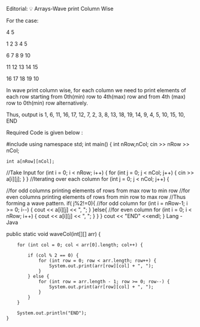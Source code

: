 Editorial: 💡 Arrays-Wave print Column Wise

For the case:

4 5

1 2 3 4 5

6 7 8 9 10

11 12 13 14 15

16 17 18 19 10

In wave print column wise, for each column we need to print elements of each row starting from 0th(min) row to 4th(max) row and from 4th (max) row to 0th(min) row alternatively.



Thus, output is 1, 6, 11, 16, 17, 12, 7, 2, 3, 8, 13, 18, 19, 14, 9, 4, 5, 10, 15, 10, END


Required Code is given below :


#include <iostream>
using namespace std;
int main() {
    int nRow,nCol;
    cin >> nRow >> nCol;

    int a[nRow][nCol];

//Take Input
    for (int i = 0; i < nRow; i++) {
        for (int j = 0; j < nCol; j++) {
            cin >> a[i][j];
        }
    }
    //Iterating over each column 
    for (int j = 0; j < nCol; j++) {

//for odd columns printing elements of rows from max row to min row 
//for even columns printing elements of rows from min row to max row
//Thus forming a wave pattern.
        if( j%2!=0){
            //for odd column
            for (int i = nRow-1; i >= 0; i--) {
                cout << a[i][j] << ", ";
            }
        }else{
            //for even column
            for (int i = 0; i < nRow; i++) {
                cout << a[i][j] << ", ";
            }
        }
    }
    cout << "END" <<endl;
}
Lang - Java

 public static void waveCol(int[][] arr) {

        for (int col = 0; col < arr[0].length; col++) {

            if (col % 2 == 0) {
                for (int row = 0; row < arr.length; row++) {
                    System.out.print(arr[row][col] + ", ");
                }
            } else {
                for (int row = arr.length - 1; row >= 0; row--) {
                    System.out.print(arr[row][col] + ", ");
                }
            }
        }

        System.out.println("END");
    }